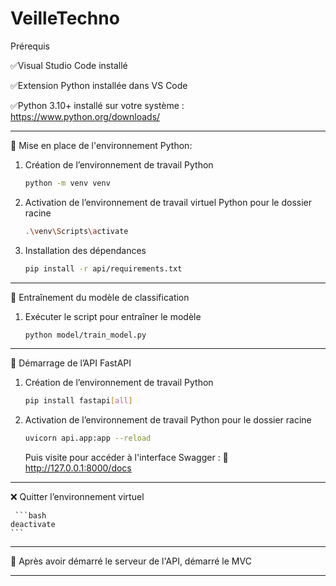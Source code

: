 # VeilleTechno

Prérequis

✅Visual Studio Code installé

✅Extension Python installée dans VS Code

✅Python 3.10+ installé sur votre système : https://www.python.org/downloads/

---

🐍 Mise en place de l'environnement Python:

1. Création de l’environnement de travail Python
    
    ```bash
    python -m venv venv
    ```
    
2. Activation de l’environnement de travail virtuel Python pour le dossier racine
    
    ```bash
    .\venv\Scripts\activate
    ```
    
3. Installation des dépendances
    
    ```bash
    pip install -r api/requirements.txt
    ```
---

 
🧠 Entraînement du modèle de classification

1. Exécuter le script pour entraîner le modèle
    
    ```bash
    python model/train_model.py
    ```
---

    
🚀 Démarrage de l’API FastAPI

1. Création de l’environnement de travail Python
    
    ```bash
    pip install fastapi[all]
    ```
    
2. Activation de l’environnement de travail Python pour le dossier racine
    
    ```bash
    uvicorn api.app:app --reload
    ```
      
   Puis visite pour accéder à l'interface Swagger : 📍 http://127.0.0.1:8000/docs
---


❌ Quitter l’environnement virtuel

     ```bash
    deactivate
    ```

 ---

 
🚀 Après avoir démarré le serveur de l'API, démarré le MVC


---
